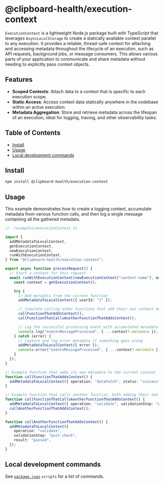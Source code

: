 # @clipboard-health/execution-context <!-- omit from toc -->

`ExecutionContext` is a lightweight Node.js package built with TypeScript that leverages `AsyncLocalStorage` to create a statically available context parallel to any execution. It provides a reliable, thread-safe context for attaching and accessing metadata throughout the lifecycle of an execution, such as API requests, background jobs, or message consumers. This allows various parts of your application to communicate and share metadata without needing to explicitly pass context objects.

## Features

- **Scoped Contexts**: Attach data to a context that is specific to each execution scope.
- **Static Access**: Access context data statically anywhere in the codebase within an active execution.
- **Metadata Aggregation**: Store and retrieve metadata across the lifespan of an execution, ideal for logging, tracing, and other observability tasks.

## Table of Contents <!-- omit from toc -->

- [Install](#install)
- [Usage](#usage)
- [Local development commands](#local-development-commands)

## Install

```bash
npm install @clipboard-health/execution-context
```

## Usage

This example demonstrates how to create a logging context, accumulate metadata from various function calls, and then log a single message containing all the gathered metadata.

```ts
// ./examples/executionContext.ts

import {
  addMetadataToLocalContext,
  getExecutionContext,
  newExecutionContext,
  runWithExecutionContext,
} from "@clipboard-health/execution-context";

export async function processRequest() {
  // Start a context for this request
  await runWithExecutionContext(newExecutionContext("context-name"), async () => {
    const context = getExecutionContext();

    try {
      // Add metadata from the current function
      addMetadataToLocalContext({ userId: "1" });

      // Simulate calling other functions that add their own context metadata
      callFunctionThatAddsContext();
      callFunctionThatCallsAnotherFunctionThatAddsContext();

      // Log the successful processing event with accumulated metadata
      console.log("event=MessageProcessed", { ...context?.metadata });
    } catch (error) {
      // Capture and log error metadata if something goes wrong
      addMetadataToLocalContext({ error });
      console.error("event=MessageProcessed", { ...context?.metadata });
    }
  });
}

// Example function that adds its own metadata to the current context
function callFunctionThatAddsContext() {
  addMetadataToLocalContext({ operation: "dataFetch", status: "success" });
}

// Example function that calls another function, both adding their own metadata
function callFunctionThatCallsAnotherFunctionThatAddsContext() {
  addMetadataToLocalContext({ operation: "validate", validationStep: "pre-check" });
  callAnotherFunctionThatAddsContext();
}

function callAnotherFunctionThatAddsContext() {
  addMetadataToLocalContext({
    operation: "validate",
    validationStep: "post-check",
    result: "passed",
  });
}
```

## Local development commands

See [`package.json`](./package.json) `scripts` for a list of commands.
